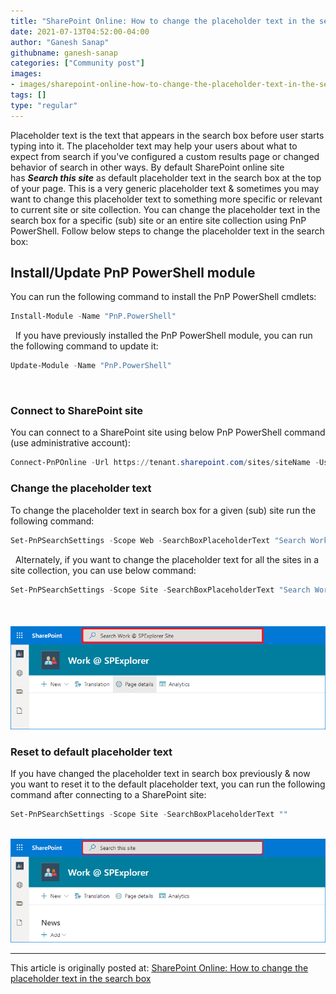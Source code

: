 ```yaml
---
title: "SharePoint Online: How to change the placeholder text in the search box"
date: 2021-07-13T04:52:00-04:00
author: "Ganesh Sanap"
githubname: ganesh-sanap
categories: ["Community post"]
images:
- images/sharepoint-online-how-to-change-the-placeholder-text-in-the-search-box.png
tags: []
type: "regular"
---
```


Placeholder text is the text that appears in the search box before user
starts typing into it. The placeholder text may help your users about
what to expect from search if you've configured a custom results page or
changed behavior of search in other ways.
By default SharePoint online site has ***Search this site*** as default
placeholder text in the search box at the top of your page. This is a
very generic placeholder text & sometimes you may want to change this
placeholder text to something more specific or relevant to current site
or site collection.
You can change the placeholder text in the search box for a specific
(sub) site or an entire site collection using PnP PowerShell. Follow
below steps to change the placeholder text in the search box:

## Install/Update PnP PowerShell module

You can run the following command to install the PnP PowerShell cmdlets:
 

```powershell
Install-Module -Name "PnP.PowerShell"
```
 
If you have previously installed the PnP PowerShell module, you can run
the following command to update it:
 

```powershell
Update-Module -Name "PnP.PowerShell"
```
 

### Connect to SharePoint site

You can connect to a SharePoint site using below PnP PowerShell command
(use administrative account):
 

```powershell
Connect-PnPOnline -Url https://tenant.sharepoint.com/sites/siteName -UseWebLogin
```

### Change the placeholder text

To change the placeholder text in search box for a given (sub) site run
the following command:
 

```powershell
Set-PnPSearchSettings -Scope Web -SearchBoxPlaceholderText "Search Work @ SPExplorer Site"
```
 
Alternately, if you want to change the placeholder text for all the
sites in a site collection, you can use below command:
 

```powershell
Set-PnPSearchSettings -Scope Site -SearchBoxPlaceholderText "Search Work @ SPExplorer Site"
```
 

#### ![sharepoint-online-how-to-change-the-placeholder-text-in-the-search-box.png](images/sharepoint-online-how-to-change-the-placeholder-text-in-the-search-box.png)

### Reset to default placeholder text

If you have changed the placeholder text in search box previously & now
you want to reset it to the default placeholder text, you can run the
following command after connecting to a SharePoint site:
 

```powershell
Set-PnPSearchSettings -Scope Site -SearchBoxPlaceholderText ""
```
 
![sharepoint-online-how-to-reset-the-placeholder-text-in-the-search-box.png](images/sharepoint-online-how-to-reset-the-placeholder-text-in-the-search-box.png)

------------------------------------------------------------------------

This article is originally posted at: [SharePoint Online: How to change
the placeholder text in the search
box](https://ganeshsanapblogs.wordpress.com/2021/06/20/sharepoint-online-how-to-change-the-placeholder-text-in-the-search-box/ "SharePoint Online: How to change the placeholder text in the search box") 
